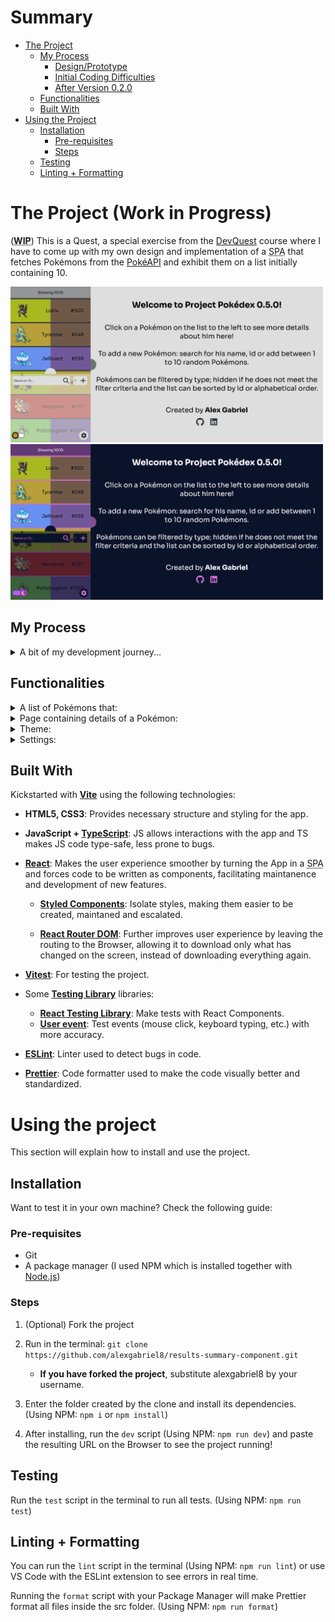 # Summary

- [The Project](#the-project)
   - [My Process](#my-process)
      - [Design/Prototype](#designprototype)
      - [Initial Coding Difficulties](#initial-coding-difficulties)
      - [After Version 0.2.0](#after-version-020)
   - [Functionalities](#functionalities)
   - [Built With](#built-with)
- [Using the Project](#using-the-project)
   - [Installation](#installation)
      - [Pre-requisites](#pre-requisites)
      - [Steps](#steps)
   - [Testing](#testing)
   - [Linting + Formatting](#linting--formatting)

# The Project (Work in Progress)

(<b><abbr title="Work in progress">WIP</abbr></b>) This is a Quest, a special exercise from the [DevQuest](https://br.linkedin.com/school/devquest-dev-em-dobro/) course where I have to come up with my own design and implementation of a <abbr title="Single Page Application">SPA</abbr> that fetches Pokémons from the [PokéAPI](https://pokeapi.co/) and exhibit them on a list initially containing 10.

<img src="./readme-assets/welcome-desktop-light.png" width="500"> <img src="./readme-assets/welcome-desktop-dark.png" width="500">

## My Process

<details>

   <summary>A bit of my development journey...</summary>

   What was supposed to be an exercise for a course, became a personal project when I got excited to implement many extra things that weren't asked.

   ### Design/Prototype

   If you want to check the Project's [design](https://www.figma.com/file/5D3noXVHYhTpYkDuyM9ttH), change the visibility of the Settings Modal and the pages inside Outlet in order to see only the part you want:
   <img src="./readme-assets/navigate-figma-design.png" alt="screenshot of Figma design" width="500">

   There were many things I wanted to develop, but I needed something to visualize them all working together, which made me create my first [Figma design](https://www.figma.com/file/5D3noXVHYhTpYkDuyM9ttH).

   This part was already challenging, because I had to decide what I would implement, how they should look and if they were feasible.

   For the themes, I tried choosing colors that reminded something about Pokémon. The light theme used the Pokédex's red and a light gray to simulate the lit screen. The dark theme colors were inspired in the Master Ball.

   I wanted to create a theme structure that would allow me to use both light and dark themes by coding few conditionals, this led me to devise an object structure for them and create two versions of the app in my Figma design, to see if the colors looked good on both themes.

   ### Initial Coding Difficulties

   Being my first personal project and one with a complexity I never dealed before, it was difficult coding it, with some highlights being:

   - Had to search and even ask ChatGPT for help with TypeScript because I recently started learning it when I decided to use on the Project.

   - Implementing two sections with their own scroll — the Pokémon List and the Outlet — that would smoothly adjust their sizes whenever the list was toggled open/closed along with creating top and bottom bars that would follow the user's scroll on the list required a lot of trial and error.

   - How to store the Pokémons and how to manage its manipulation, from recovering from Local Storage to adding multiple Pokémons one after the other to the list.

   ### After Version 0.2.0

   Since the basic structure of the project was done by version 0.2.0, I could focus more on the new features themselves, which reduced a bit of the complexity of developing the project.

   There was another reason for development to get easier: it took a lot of time to reach this version, which allowed me to improve as a developer and code future ones better.

</details>

## Functionalities

<details>

   <summary>A list of Pokémons that:</summary>

   - [X] Is initially populated with 10 Pokémons fetched from the PokéAPI or recovered from user's Local Storage if saved there.
   - [X] Can be increased by typing the Pokémon's name or ID or by letting the App get 1 to 10 random ones.
   - [X] Exhibits amount of Pokémons inside it.
   - [ ] Allows deleting a Pokémon from it.
   - [ ] Can sort Pokémons by ID, name or type(s).
   - [ ] Can filter by type(s).

</details>

<details>

   <summary>Page containing details of a Pokémon:</summary>

   - [X] Shows Pokemon artwork, name, ID, Genus, types, stats, habitat, height, weight, generation, description, abilities and moves.
   - [X] Shows previous and next Pokémons based on the ID of the current Pokémon.

</details>

<details>

   <summary>Theme:</summary>

   - [X] Starts with light or dark theme depending on user's preference.
   - [X] Toggle between light and dark themes.

</details>

<details>

   <summary>Settings:</summary>

   - [X] Let user choose animated or static sprites for the Pokémon List.
   - [X] Allow to save or not Pokémon List in Local Storage.
   - [X] Empty the Pokémon List.

</details>

## Built With

Kickstarted with <strong>[Vite](https://vitejs.dev/)</strong> using the following technologies:

- <strong>HTML5, CSS3</strong>: Provides necessary structure and styling for the app.

- <strong>JavaScript + [TypeScript](https://www.typescriptlang.org/)</strong>: JS allows interactions with the app and TS makes JS code type-safe, less prone to bugs.

- <strong>[React](https://react.dev/)</strong>: Makes the user experience smoother by turning the App in a <abbr title="Single Page Application">SPA</abbr> and forces code to be written as components, facilitating maintanence and development of new features.

   - <strong>[Styled Components](https://styled-components.com/)</strong>: Isolate styles, making them easier to be created, maintaned and escalated.

   - <strong>[React Router DOM](https://reactrouter.com/)</strong>: Further improves user experience by leaving the routing to the Browser, allowing it to download only what has changed on the screen, instead of downloading everything again.

- <strong>[Vitest](https://vitest.dev/)</strong>: For testing the project.

- Some <strong>[Testing Library](https://testing-library.com/)</strong> libraries:
   - <strong>[React Testing Library](https://testing-library.com/docs/react-testing-library/intro/)</strong>: Make tests with React Components.
   - <strong>[User event](https://testing-library.com/docs/user-event/intro/)</strong>: Test events (mouse click, keyboard typing, etc.) with more accuracy.
- <strong>[ESLint](https://eslint.org/)</strong>: Linter used to detect bugs in code.

- <strong>[Prettier](https://prettier.io/)</strong>: Code formatter used to make the code visually better and standardized.


# Using the project

This section will explain how to install and use the project.

## Installation

Want to test it in your own machine? Check the following guide:

### Pre-requisites

- Git
- A package manager (I used NPM which is installed together with [Node.js](https://nodejs.dev))

### Steps

1. (Optional) Fork the project

2. Run in the terminal: `git clone https://github.com/alexgabriel8/results-summary-component.git`
   - <b>If you have forked the project</b>, substitute alexgabriel8 by your username.

3. Enter the folder created by the clone and install its dependencies. (Using NPM: `npm i` or `npm install`)

4. After installing, run the `dev` script (Using NPM: `npm run dev`) and paste the resulting URL on the Browser to see the project running!

## Testing

Run the `test` script in the terminal to run all tests. (Using NPM: `npm run test`)

## Linting + Formatting

You can run the `lint` script in the terminal (Using NPM: `npm run lint`) or use VS Code with the ESLint extension to see errors in real time.

Running the `format` script with your Package Manager will make Prettier format all files inside the src folder. (Using NPM: `npm run format`)